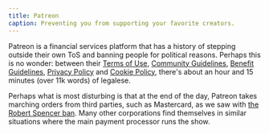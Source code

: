 ```yaml
---
title: Patreon
caption: Preventing you from supporting your favorite creators.
---
```


Patreon is a financial services platform that has a history of stepping outside
their own ToS and banning people for political reasons. Perhaps this is no
wonder: between their [Terms of Use](https://www.patreon.com/policy/legal),
[Community Guidelines](https://www.patreon.com/policy/guidelines), [Benefit
Guidelines](https://www.patreon.com/policy/benefits), [Privacy
Policy](https://privacy.patreon.com/policies?name=privacy-policy#our-data-retention-period)
and [Cookie Policy](https://www.patreon.com/policy/cookies), there's about an
hour and 15 minutes (over 11k words) of legalese.

Perhaps what is most disturbing is that at the end of the day, Patreon takes
marching orders from third parties, such as Mastercard, as we saw with [the
Robert Spencer ban](/events/patreon-bans-robert-spencer/). Many other
corporations find themselves in similar situations where the main payment
processor runs the show.
